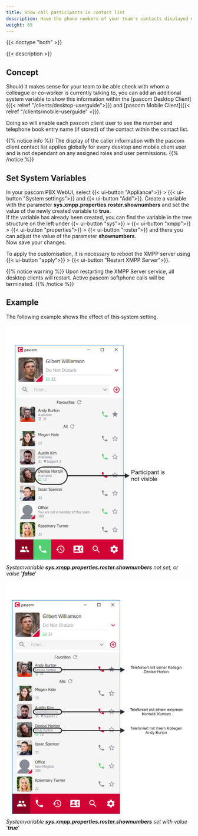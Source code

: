 ```yaml
---
title: Show call participants in contact list 
description: Have the phone numbers of your team's contacts displayed directly in the client contact list
weight: 65
---
```


{{< doctype "both" >}} 
 
{{< description >}}

## Concept

Should it makes sense for your team to be able check with whom a colleague or co-worker is currently talking to, you can add an additional system variable to show this information within the [pascom Desktop Client]({{< relref "/clients/desktop-userguide">}}) and [pascom Mobile Client]({{< relref "/clients/mobile-userguide" >}}).  

Doing so will enable each pascom client user to see the number and telephone book entry name (if stored) of the contact within the contact list. 

{{% notice info %}}
The display of the caller information with the pascom client contact list applies globally for every desktop and mobile client user and is not dependant on any assigned roles and user permissions.
{{% /notice %}}

## Set System Variables

In your pascom PBX WebUI, select {{< ui-button "Appliance">}} > {{< ui-button "System settings">}} and {{< ui-button "Add">}}.
Create a variable with the parameter **sys.xmpp.properties.roster.shownumbers** and set the value of the newly created variable to **true**.           
If the variable has already been created, you can find the variable in the tree structure on the left under {{< ui-button "sys">}} > {{< ui-button "xmpp">}} > {{< ui-button "properties">}} > {{< ui-button "roster">}} and there you can adjust the value of the parameter **shownumbers**.             
Now save your changes.

To apply the customisation, it is necessary to reboot the XMPP server using {{< ui-button "apply">}} > {{< ui-button "Restart XMPP Server">}}.

{{% notice warning %}}
Upon restarting the XMPP Server service, all desktop clients will restart. Active pascom softphone calls will be terminated.
{{% /notice %}}

 
## Example

The following example shows the effect of this system setting.
            
![without defined system variable or value set to "false"](shownumbers-false.en.png?width=550px)
*Systemvariable* ***sys.xmpp.properties.roster.shownumbers*** *not set, or value* '***false***'           


![defined system variable with value set to "true"](shownumbers-true.de.png?width=550px)
*Systemvariable* ***sys.xmpp.properties.roster.shownumbers*** *set with value* '***true***'
